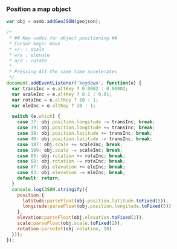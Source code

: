 <link rel="stylesheet" href="https://raw.githubusercontent.com/OSMBuildings/OSMBuildings/master/dist/OSMBuildings/OSMBuildings.css">
<link rel=stylesheet href=assets/tutorial_prep.css>
<script src=https://rawgit.com/OSMBuildings/OSMBuildings/master/dist/OSMBuildings/OSMBuildings.js></script>

<div id='map'></div>

<script src=assets/tutorial_prep.js></script>

<script>
  map.setPosition({latitude: 52.52000, longitude: 13.37000});

  var geojson = {
    type: 'FeatureCollection',
    features: [{
      type: 'Feature',
      properties: {
        color: '#ff0000',
        roofColor: '#cc0000',
        height: 50,
        minHeight: 0
      },
      geometry: {
        type: 'Polygon',
        coordinates: [
          [
            [13.37000, 52.52000],
            [13.37010, 52.52000],
            [13.37010, 52.52010],
            [13.37000, 52.52010],
            [13.37000, 52.52000]
          ]
        ]
      }
    }]
  };
  var obj = osmb.addGeoJSON(geojson);

  /*
   * ## Key codes for object positioning ##
   * Cursor keys: move
   * +/- : scale
   * w/s : elevate
   * a/d : rotate
   *
   * Pressing Alt the same time accelerates
   */
  document.addEventListener('keydown', function(e) {
    var transInc = e.altKey ? 0.0002 : 0.00002;
    var scaleInc = e.altKey ? 0.1 : 0.01;
    var rotaInc = e.altKey ? 10 : 1;
    var eleInc = e.altKey ? 10 : 1;

    switch (e.which) {
      case 37: obj.position.longitude -= transInc; break;
      case 39: obj.position.longitude += transInc; break;
      case 38: obj.position.latitude += transInc; break;
      case 40: obj.position.latitude -= transInc; break;
      case 187: obj.scale += scaleInc; break;
      case 189: obj.scale -= scaleInc; break;
      case 65: obj.rotation += rotaInc; break;
      case 68: obj.rotation -= rotaInc; break;
      case 87: obj.elevation += eleInc; break;
      case 83: obj.elevation -= eleInc; break;
      default: return;
    }
    console.log(JSON.stringify({
      position:{
        latitude:parseFloat(obj.position.latitude.toFixed(5)),
        longitude:parseFloat(obj.position.longitude.toFixed(5))
      },
      elevation:parseFloat(obj.elevation.toFixed(2)),
      scale:parseFloat(obj.scale.toFixed(2)),
      rotation:parseInt(obj.rotation, 10)
    }));
  });
</script>

### Position a map object

````javascript
var obj = osmb.addGeoJSON(geojson);

/*
 * ## Key codes for object positioning ##
 * Cursor keys: move
 * +/- : scale
 * w/s : elevate
 * a/d : rotate
 *
 * Pressing Alt the same time accelerates
 */
document.addEventListener('keydown', function(e) {
  var transInc = e.altKey ? 0.0002 : 0.00002;
  var scaleInc = e.altKey ? 0.1 : 0.01;
  var rotaInc = e.altKey ? 10 : 1;
  var eleInc = e.altKey ? 10 : 1;

  switch (e.which) {
    case 37: obj.position.longitude -= transInc; break;
    case 39: obj.position.longitude += transInc; break;
    case 38: obj.position.latitude += transInc; break;
    case 40: obj.position.latitude -= transInc; break;
    case 187: obj.scale += scaleInc; break;
    case 189: obj.scale -= scaleInc; break;
    case 65: obj.rotation += rotaInc; break;
    case 68: obj.rotation -= rotaInc; break;
    case 87: obj.elevation += eleInc; break;
    case 83: obj.elevation -= eleInc; break;
    default: return;
  }
  console.log(JSON.stringify({
    position:{
      latitude:parseFloat(obj.position.latitude.toFixed(5)),
      longitude:parseFloat(obj.position.longitude.toFixed(5))
    },
    elevation:parseFloat(obj.elevation.toFixed(2)),
    scale:parseFloat(obj.scale.toFixed(2)),
    rotation:parseInt(obj.rotation, 10)
  }));
});
````
